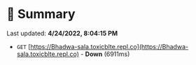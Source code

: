 # 📖 Summary
Last updated: **4/24/2022, 8:04:15 PM**

- `GET` [https://Bhadwa-sala.toxicblte.repl.co](https://Bhadwa-sala.toxicblte.repl.co) - **Down** (6911ms)
